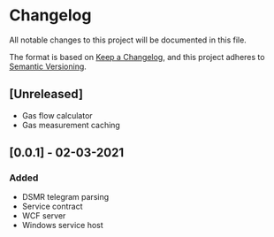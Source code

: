 # Changelog
All notable changes to this project will be documented in this file.

The format is based on [Keep a Changelog](https://keepachangelog.com/en/1.0.0/),
and this project adheres to [Semantic Versioning](https://semver.org/spec/v2.0.0.html).

## [Unreleased]
- Gas flow calculator
- Gas measurement caching

## [0.0.1] - 02-03-2021
### Added
- DSMR telegram parsing
- Service contract
- WCF server
- Windows service host
